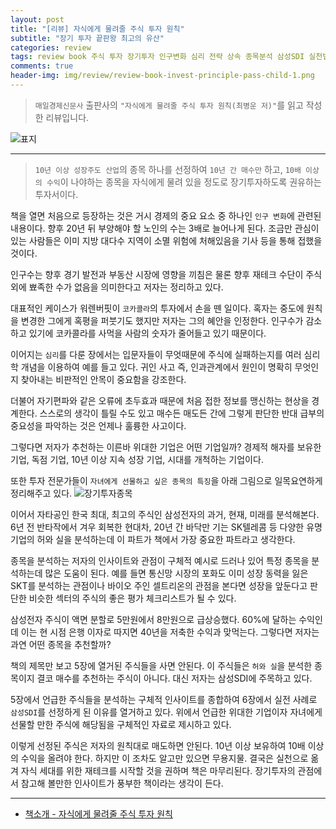 ```yaml
---  
layout: post  
title: "[리뷰] 자식에게 물려줄 주식 투자 원칙"  
subtitle: "장기 투자 끝판왕 최고의 유산"  
categories: review  
tags: review book 주식 투자 장기투자 인구변화 심리 전략 상속 종목분석 삼성SDI 실천법  
comments: true  
header-img: img/review/review-book-invest-principle-pass-child-1.png
---  
```

  
> `매일경제신문사` 출판사의 `"자식에게 물려줄 주식 투자 원칙(최병운 저)"`를 읽고 작성한 리뷰입니다.  

![표지](https://telegeam.github.io/assets/img/review/review-book-invest-principle-pass-child-1.png)  

---

> `10년 이상 성장주도 산업`의 종목 하나를 선정하여 `10년 간 매수만` 하고, `10배 이상의 수익`이 나야하는 종목을 자식에게 물려 있을 정도로 장기투자하도록 권유하는 투자서이다.

책을 열면 처음으로 등장하는 것은 거시 경제의 중요 요소 중 하나인 `인구 변화`에 관련된 내용이다. 향후 20년 뒤 부양해야 할 노인의 수는 3배로 늘어나게 된다. 조금만 관심이 있는 사람들은 이미 지방 대다수 지역이 소멸 위험에 처해있음을 기사 등을 통해 접했을 것이다. 

인구수는 향후 경기 발전과 부동산 시장에 영향을 끼침은 물론 향후 재테크 수단이 주식외에 뾰족한 수가 없음을 의미한다고 저자는 정리하고 있다. 

대표적인 케이스가 워렌버핏이 `코카콜라`의 투자에서 손을 뗀 일이다. 혹자는 중도에 원칙을 변경한 그에게 혹평을 퍼붓기도 했지만 저자는 그의 혜안을 인정한다. 인구수가 감소하고 있기에 코카콜라를 사먹을 사람의 숫자가 줄어들고 있기 때문이다. 

이어지는 `심리`를 다룬 장에서는 입문자들이 무엇때문에 주식에 실패하는지를 여러 심리학 개념을 이용하여 예를 들고 있다. 귀인 사고 즉, 인과관계에서 원인이 명확히 무엇인지 찾아내는 비판적인 안목이 중요함을 강조한다. 

더불어 자기편파와 같은 오류에 초두효과 때문에 처음 접한 정보를 맹신하는 현상을 경계한다. 스스로의 생각이 틀릴 수도 있고 매수든 매도든 간에 그렇게 판단한 반대 급부의 중요성을 파악하는 것은 언제나 훌륭한 사고이다.

그렇다면 저자가 추천하는 이른바 위대한 기업은 어떤 기업일까? 경제적 해자를 보유한 기업, 독점 기업, 10년 이상 지속 성장 기업, 시대를 개척하는 기업이다.

또한 투자 전문가들이 `자녀에게 선물하고 싶은 종목의 특징`을 아래 그림으로 일목요연하게 정리해주고 있다. 
![장기투자종목](https://telegeam.github.io/assets/img/review/review-book-invest-principle-pass-child-2.png)  

이어서 자타공인 한국 최대, 최고의 주식인 삼성전자의 과거, 현재, 미래를 분석해본다. 6년 전 반타작에서 겨우 회복한 현대차, 20년 간 바닥만 기는 SK텔레콤 등 다양한 유명 기업의 허와 실을 분석하는데 이 파트가 책에서 가장 중요한 파트라고 생각한다. 

종목을 분석하는 저자의 인사이트와 관점이 구체적 예시로 드러나 있어 특정 종목을 분석하는데 많은 도움이 된다. 예를 들면 통신망 시장의 포화도 이미 성장 동력을 잃은 SKT를 분석하는 관점이나 바이오 주인 셀트리온의 관점을 본다면 성장을 앞둔다고 판단한 비슷한 섹터의 주식의 좋은 평가 체크리스트가 될 수 있다.

삼성전자 주식이 액면 분할로 5만원에서 8만원으로 급상승했다. 60%에 달하는 수익인데 이는 현 시점 은행 이자로 따지면 40년을 저축한 수익과 맞먹는다. 그렇다면 저자는 과연 어떤 종목을 추천할까?

책의 제목만 보고 5장에 열거된 주식들을 사면 안된다. 이 주식들은 `허와 실`을 분석한 종목이지 결코 매수를 추천하는 주식이 아니다. 대신 저자는 삼성SDI에 주목하고 있다. 

5장에서 언급한 주식들을 분석하는 구체적 인사이트를 종합하여 6장에서 실전 사례로 `삼성SDI`를 선정하게 된 이유를 열거하고 있다. 위에서 언급한 위대한 기업이자 자녀에게 선물할 만한 주식에 해당됨을 구체적인 자료로 제시하고 있다. 

이렇게 선정된 주식은 저자의 원칙대로 매도하면 안된다. 10년 이상 보유하여 10배 이상의 수익을 올려야 한다. 하지만 이 조차도 알고만 있으면 무용지물. 결국은 실천으로 옮겨 자식 세대를 위한 재테크를 시작할 것을 권하며 책은 마무리된다. 장기투자의 관점에서 참고해 볼만한 인사이트가 풍부한 책이라는 생각이 든다.

---

* [책소개 - 자식에게 물려줄 주식 투자 원칙](http://www.yes24.com/Product/Goods/105860637)


